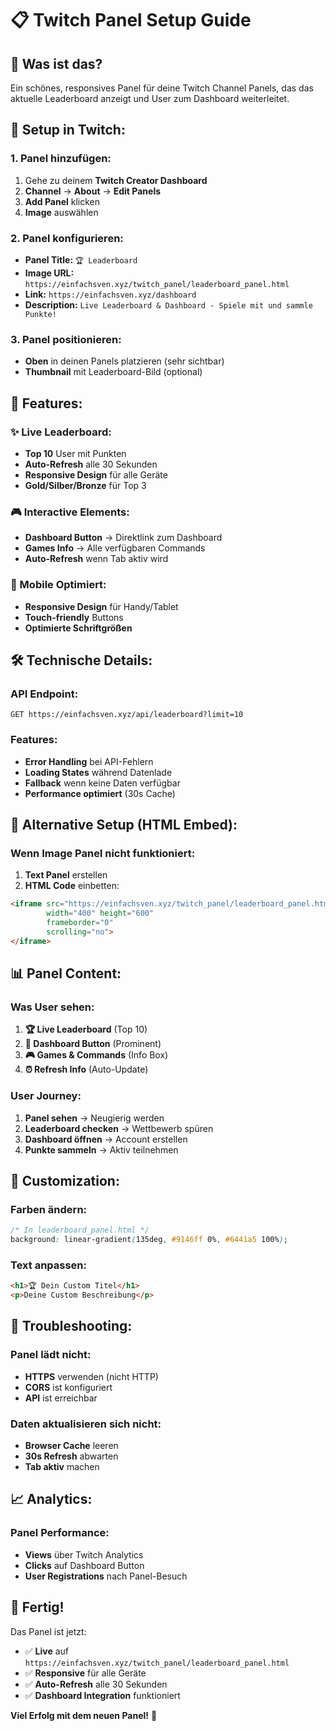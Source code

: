 # 📋 Twitch Panel Setup Guide

## 🎯 **Was ist das?**
Ein schönes, responsives Panel für deine Twitch Channel Panels, das das aktuelle Leaderboard anzeigt und User zum Dashboard weiterleitet.

## 🚀 **Setup in Twitch:**

### **1. Panel hinzufügen:**
1. Gehe zu deinem **Twitch Creator Dashboard**
2. **Channel** → **About** → **Edit Panels**
3. **Add Panel** klicken
4. **Image** auswählen

### **2. Panel konfigurieren:**
- **Panel Title:** `🏆 Leaderboard`
- **Image URL:** `https://einfachsven.xyz/twitch_panel/leaderboard_panel.html`
- **Link:** `https://einfachsven.xyz/dashboard`
- **Description:** `Live Leaderboard & Dashboard - Spiele mit und sammle Punkte!`

### **3. Panel positionieren:**
- **Oben** in deinen Panels platzieren (sehr sichtbar)
- **Thumbnail** mit Leaderboard-Bild (optional)

## 🎨 **Features:**

### **✨ Live Leaderboard:**
- **Top 10** User mit Punkten
- **Auto-Refresh** alle 30 Sekunden
- **Responsive Design** für alle Geräte
- **Gold/Silber/Bronze** für Top 3

### **🎮 Interactive Elements:**
- **Dashboard Button** → Direktlink zum Dashboard
- **Games Info** → Alle verfügbaren Commands
- **Auto-Refresh** wenn Tab aktiv wird

### **📱 Mobile Optimiert:**
- **Responsive Design** für Handy/Tablet
- **Touch-friendly** Buttons
- **Optimierte Schriftgrößen**

## 🛠️ **Technische Details:**

### **API Endpoint:**
```
GET https://einfachsven.xyz/api/leaderboard?limit=10
```

### **Features:**
- **Error Handling** bei API-Fehlern
- **Loading States** während Datenlade
- **Fallback** wenn keine Daten verfügbar
- **Performance optimiert** (30s Cache)

## 🎯 **Alternative Setup (HTML Embed):**

### **Wenn Image Panel nicht funktioniert:**
1. **Text Panel** erstellen
2. **HTML Code** einbetten:

```html
<iframe src="https://einfachsven.xyz/twitch_panel/leaderboard_panel.html" 
        width="400" height="600" 
        frameborder="0" 
        scrolling="no">
</iframe>
```

## 📊 **Panel Content:**

### **Was User sehen:**
1. **🏆 Live Leaderboard** (Top 10)
2. **🚀 Dashboard Button** (Prominent)
3. **🎮 Games & Commands** (Info Box)
4. **⏰ Refresh Info** (Auto-Update)

### **User Journey:**
1. **Panel sehen** → Neugierig werden
2. **Leaderboard checken** → Wettbewerb spüren  
3. **Dashboard öffnen** → Account erstellen
4. **Punkte sammeln** → Aktiv teilnehmen

## 🔧 **Customization:**

### **Farben ändern:**
```css
/* In leaderboard_panel.html */
background: linear-gradient(135deg, #9146ff 0%, #6441a5 100%);
```

### **Text anpassen:**
```html
<h1>🏆 Dein Custom Titel</h1>
<p>Deine Custom Beschreibung</p>
```

## 🚨 **Troubleshooting:**

### **Panel lädt nicht:**
- **HTTPS** verwenden (nicht HTTP)
- **CORS** ist konfiguriert
- **API** ist erreichbar

### **Daten aktualisieren sich nicht:**
- **Browser Cache** leeren
- **30s Refresh** abwarten
- **Tab aktiv** machen

## 📈 **Analytics:**

### **Panel Performance:**
- **Views** über Twitch Analytics
- **Clicks** auf Dashboard Button
- **User Registrations** nach Panel-Besuch

## 🎉 **Fertig!**

Das Panel ist jetzt:
- ✅ **Live** auf `https://einfachsven.xyz/twitch_panel/leaderboard_panel.html`
- ✅ **Responsive** für alle Geräte
- ✅ **Auto-Refresh** alle 30 Sekunden
- ✅ **Dashboard Integration** funktioniert

**Viel Erfolg mit dem neuen Panel!** 🚀
